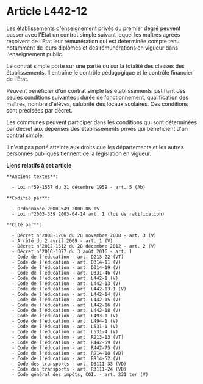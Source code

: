 # Article L442-12

Les établissements d'enseignement privés du premier degré peuvent passer avec l'Etat un contrat simple suivant lequel les
maîtres agréés reçoivent de l'Etat leur rémunération qui est déterminée compte tenu notamment de leurs diplômes et des
rémunérations en vigueur dans l'enseignement public.

Le contrat simple porte sur une partie ou sur la totalité des classes des établissements. Il entraîne le contrôle pédagogique
et le contrôle financier de l'Etat.

Peuvent bénéficier d'un contrat simple les établissements justifiant des seules conditions suivantes : durée de
fonctionnement, qualification des maîtres, nombre d'élèves, salubrité des locaux scolaires. Ces conditions sont précisées par
décret.

Les communes peuvent participer dans les conditions qui sont déterminées par décret aux dépenses des établissements privés
qui bénéficient d'un contrat simple.

Il n'est pas porté atteinte aux droits que les départements et les autres personnes publiques tiennent de la législation en
vigueur.

**Liens relatifs à cet article**

	**Anciens textes**:

	  - Loi n°59-1557 du 31 décembre 1959 - art. 5 (Ab)

	**Codifié par**:

	  - Ordonnance 2000-549 2000-06-15
	  - Loi n°2003-339 2003-04-14 art. 1 (loi de ratification)

	**Cité par**:

	  - Décret n°2008-1206 du 20 novembre 2008 - art. 3 (V)
	  - Arrêté du 2 avril 2009 - art. 1 (V)
	  - Décret n°2012-1512 du 28 décembre 2012 - art. 2 (V)
	  - Décret n°2016-1077 du 3 août 2016 - art. 1
	  - Code de l'éducation - art. D213-22 (VT)
	  - Code de l'éducation - art. D314-11 (V)
	  - Code de l'éducation - art. D314-19 (V)
	  - Code de l'éducation - art. D331-46 (V)
	  - Code de l'éducation - art. L442-1 (V)
	  - Code de l'éducation - art. L442-13 (V)
	  - Code de l'éducation - art. L442-13-1 (V)
	  - Code de l'éducation - art. L442-14 (V)
	  - Code de l'éducation - art. L442-15 (V)
	  - Code de l'éducation - art. L442-16 (V)
	  - Code de l'éducation - art. L442-18 (V)
	  - Code de l'éducation - art. L493-1 (V)
	  - Code de l'éducation - art. L494-1 (V)
	  - Code de l'éducation - art. L531-1 (V)
	  - Code de l'éducation - art. L531-4 (V)
	  - Code de l'éducation - art. R213-13 (VT)
	  - Code de l'éducation - art. R442-59 (V)
	  - Code de l'éducation - art. R442-75 (V)
	  - Code de l'éducation - art. R914-18 (VD)
	  - Code de l'éducation - art. R914-52 (V)
	  - Code des transports - art. D3111-33 (VD)
	  - Code des transports - art. R3111-24 (VD)
	  - Code général des impôts, CGI. - art. 231 ter (V)
